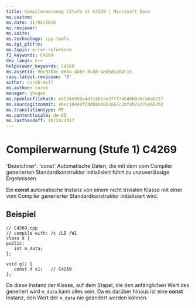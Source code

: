 ```yaml
---
title: Compilerwarnung (Stufe 1) C4269 | Microsoft Docs
ms.custom: 
ms.date: 11/04/2016
ms.reviewer: 
ms.suite: 
ms.technology: cpp-tools
ms.tgt_pltfrm: 
ms.topic: error-reference
f1_keywords: C4269
dev_langs: C++
helpviewer_keywords: C4269
ms.assetid: 96c97bbc-068a-4b65-8cd8-4ed5dca04c15
caps.latest.revision: "6"
author: corob-msft
ms.author: corob
manager: ghogen
ms.openlocfilehash: ee524e998a4d314b7ae3fff74b48b8a6ca6a621f
ms.sourcegitcommit: ebec1d449f2bd98aa851667c2bfeb7e27ce657b2
ms.translationtype: MT
ms.contentlocale: de-DE
ms.lasthandoff: 10/24/2017
---
```

# <a name="compiler-warning-level-1-c4269"></a>Compilerwarnung (Stufe 1) C4269
'Bezeichner': 'const' Automatische Daten, die mit dem vom Compiler generierten Standardkonstruktor initialisiert führt zu unzuverlässige Ergebnissen  
  
 Ein **const** automatische Instanz von einem nicht trivialen Klasse mit einer vom Compiler generierter Standardkonstruktor initialisiert wird.  
  
## <a name="example"></a>Beispiel  
  
```  
// C4269.cpp  
// compile with: /c /LD /W1  
class X {  
public:  
   int m_data;  
};  
  
void g() {  
   const X x1;   // C4269  
};  
```  
  
 Da diese Instanz der Klasse, auf dem Stapel, die den anfänglichen Wert des generiert wird `m_data` kann alles sein. Da es darüber hinaus ist eine **const** Instanz, den Wert der `m_data` nie geändert werden können.